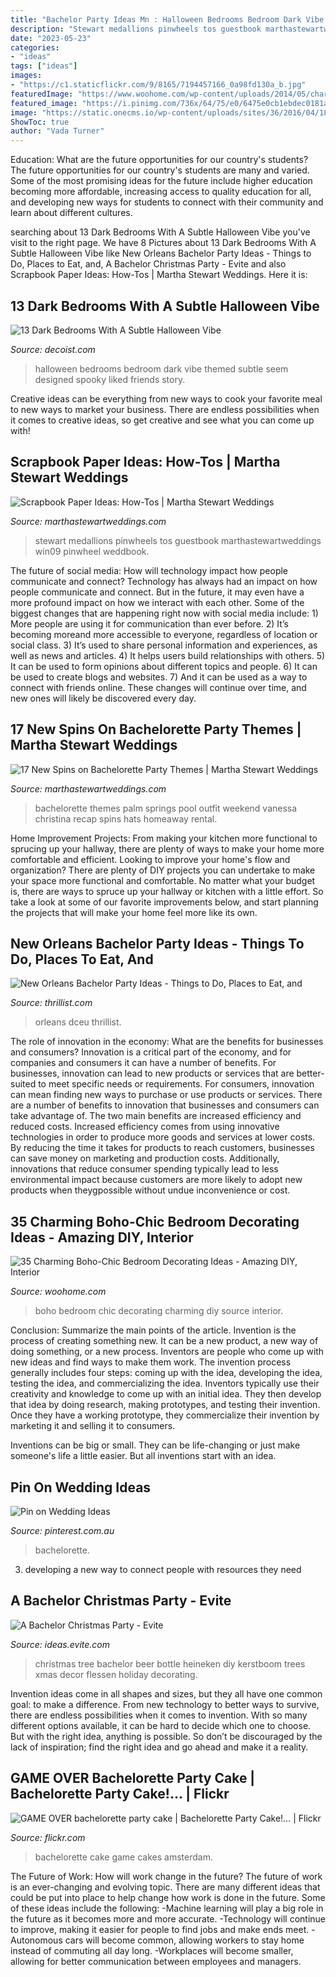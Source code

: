 ```yaml
---
title: "Bachelor Party Ideas Mn : Halloween Bedrooms Bedroom Dark Vibe Themed Subtle Seem Designed Spooky Liked Friends Story"
description: "Stewart medallions pinwheels tos guestbook marthastewartweddings win09 pinwheel weddbook"
date: "2023-05-23"
categories:
- "ideas"
tags: ["ideas"]
images:
- "https://c1.staticflickr.com/9/8165/7194457166_0a98fd130a_b.jpg"
featuredImage: "https://www.woohome.com/wp-content/uploads/2014/05/charming-boho-bedroom-ideas-25.jpg"
featured_image: "https://i.pinimg.com/736x/64/75/e0/6475e0cb1ebdec0181a62327d64c8275--bachelorette-cakes-bakeries.jpg"
image: "https://static.onecms.io/wp-content/uploads/sites/36/2016/04/18232527/bachelorette-themes-vanessa-christina-0618.jpg"
ShowToc: true
author: "Vada Turner"
---
```



Education: What are the future opportunities for our country's students?
The future opportunities for our country's students are many and varied. Some of the most promising ideas for the future include higher education becoming more affordable, increasing access to quality education for all, and developing new ways for students to connect with their community and learn about different cultures.

	

		
searching about 13 Dark Bedrooms With A Subtle Halloween Vibe you've visit to the right page. We have 8 Pictures about 13 Dark Bedrooms With A Subtle Halloween Vibe like New Orleans Bachelor Party Ideas - Things to Do, Places to Eat, and, A Bachelor Christmas Party - Evite and also Scrapbook Paper Ideas: How-Tos | Martha Stewart Weddings. Here it is:
		
    
## 13 Dark Bedrooms With A Subtle Halloween Vibe

<img loading=lazy src="http://cdn.decoist.com/wp-content/uploads/2013/10/Bedrooms-that-seem-designed-for-Halloween-10.jpg" onerror="this.onerror=null;this.src='https://tse1.mm.bing.net/th?id=OIP.deONWq0pur9Tp9eWWG3qZwHaJw&amp;pid=15.1';" alt="13 Dark Bedrooms With A Subtle Halloween Vibe">

_Source: decoist.com_

>halloween bedrooms bedroom dark vibe themed subtle seem designed spooky liked friends story. 

	

Creative ideas can be everything from new ways to cook your favorite meal to new ways to market your business. There are endless possibilities when it comes to creative ideas, so get creative and see what you can come up with!

    
## Scrapbook Paper Ideas: How-Tos | Martha Stewart Weddings

<img loading=lazy src="https://assets.marthastewartweddings.com/styles/wmax-1500/d25/mwd104359_win09_guestbook/mwd104359_win09_guestbook_hd.jpg?itok=tLyjavR4" onerror="this.onerror=null;this.src='https://tse2.mm.bing.net/th?id=OIP.wjR7asZ9P1v5u_7pH7MZhAHaJQ&amp;pid=15.1';" alt="Scrapbook Paper Ideas: How-Tos | Martha Stewart Weddings">

_Source: marthastewartweddings.com_

>stewart medallions pinwheels tos guestbook marthastewartweddings win09 pinwheel weddbook. 

	

The future of social media: How will technology impact how people communicate and connect?
Technology has always had an impact on how people communicate and connect. But in the future, it may even have a more profound impact on how we interact with each other. Some of the biggest changes that are happening right now with social media include: 1) More people are using it for communication than ever before. 2) It’s becoming moreand more accessible to everyone, regardless of location or social class. 3) It’s used to share personal information and experiences, as well as news and articles. 4) It helps users build relationships with others. 5) It can be used to form opinions about different topics and people. 6) It can be used to create blogs and websites. 7) And it can be used as a way to connect with friends online. These changes will continue over time, and new ones will likely be discovered every day.

    
## 17 New Spins On Bachelorette Party Themes | Martha Stewart Weddings

<img loading=lazy src="https://static.onecms.io/wp-content/uploads/sites/36/2016/04/18232527/bachelorette-themes-vanessa-christina-0618.jpg" onerror="this.onerror=null;this.src='https://tse4.mm.bing.net/th?id=OIP.GL60n6iNHRtzyqrhFlldzgHaLG&amp;pid=15.1';" alt="17 New Spins on Bachelorette Party Themes | Martha Stewart Weddings">

_Source: marthastewartweddings.com_

>bachelorette themes palm springs pool outfit weekend vanessa christina recap spins hats homeaway rental. 

	

Home Improvement Projects: From making your kitchen more functional to sprucing up your hallway, there are plenty of ways to make your home more comfortable and efficient.
Looking to improve your home's flow and organization? There are plenty of DIY projects you can undertake to make your space more functional and comfortable. No matter what your budget is, there are ways to spruce up your hallway or kitchen with a little effort. So take a look at some of our favorite improvements below, and start planning the projects that will make your home feel more like its own.

    
## New Orleans Bachelor Party Ideas - Things To Do, Places To Eat, And

<img loading=lazy src="https://assets3.thrillist.com/v1/image/1271663/size/tmg-facebook_social.jpg" onerror="this.onerror=null;this.src='https://tse1.mm.bing.net/th?id=OIP.NOjr6JLlLPu_b6R4KKMmtwHaD4&amp;pid=15.1';" alt="New Orleans Bachelor Party Ideas - Things to Do, Places to Eat, and">

_Source: thrillist.com_

>orleans dceu thrillist. 

	

The role of innovation in the economy: What are the benefits for businesses and consumers?
Innovation is a critical part of the economy, and for companies and consumers it can have a number of benefits. For businesses, innovation can lead to new products or services that are better-suited to meet specific needs or requirements. For consumers, innovation can mean finding new ways to purchase or use products or services.
There are a number of benefits to innovation that businesses and consumers can take advantage of. The two main benefits are increased efficiency and reduced costs. Increased efficiency comes from using innovative technologies in order to produce more goods and services at lower costs. By reducing the time it takes for products to reach customers, businesses can save money on marketing and production costs. Additionally, innovations that reduce consumer spending typically lead to less environmental impact because customers are more likely to adopt new products when theygpossible without undue inconvenience or cost.

    
## 35 Charming Boho-Chic Bedroom Decorating Ideas - Amazing DIY, Interior

<img loading=lazy src="https://www.woohome.com/wp-content/uploads/2014/05/charming-boho-bedroom-ideas-25.jpg" onerror="this.onerror=null;this.src='https://tse3.mm.bing.net/th?id=OIP.LOFs8_APgCIZx6pB3TCfXQHaLH&amp;pid=15.1';" alt="35 Charming Boho-Chic Bedroom Decorating Ideas - Amazing DIY, Interior">

_Source: woohome.com_

>boho bedroom chic decorating charming diy source interior. 

	

Conclusion: Summarize the main points of the article.
Invention is the process of creating something new. It can be a new product, a new way of doing something, or a new process. Inventors are people who come up with new ideas and find ways to make them work.
The invention process generally includes four steps: coming up with the idea, developing the idea, testing the idea, and commercializing the idea. Inventors typically use their creativity and knowledge to come up with an initial idea. They then develop that idea by doing research, making prototypes, and testing their invention. Once they have a working prototype, they commercialize their invention by marketing it and selling it to consumers.

Inventions can be big or small. They can be life-changing or just make someone's life a little easier. But all inventions start with an idea.

    
## Pin On Wedding Ideas

<img loading=lazy src="https://i.pinimg.com/736x/64/75/e0/6475e0cb1ebdec0181a62327d64c8275--bachelorette-cakes-bakeries.jpg" onerror="this.onerror=null;this.src='https://tse4.mm.bing.net/th?id=OIP.UCc4xnvw9OZNdKRnck5KdgHaJ4&amp;pid=15.1';" alt="Pin on Wedding Ideas">

_Source: pinterest.com.au_

>bachelorette. 

	

3. developing a new way to connect people with resources they need 

    
## A Bachelor Christmas Party - Evite

<img loading=lazy src="http://ideas.evite.com/media/beer-tree.jpg" onerror="this.onerror=null;this.src='https://tse3.mm.bing.net/th?id=OIP.-AOYBdQUHaSzjwPjMX6AlgHaLH&amp;pid=15.1';" alt="A Bachelor Christmas Party - Evite">

_Source: ideas.evite.com_

>christmas tree bachelor beer bottle heineken diy kerstboom trees xmas decor flessen holiday decorating. 

	

Invention ideas come in all shapes and sizes, but they all have one common goal: to make a difference. From new technology to better ways to survive, there are endless possibilities when it comes to invention. With so many different options available, it can be hard to decide which one to choose. But with the right idea, anything is possible. So don’t be discouraged by the lack of inspiration; find the right idea and go ahead and make it a reality.

    
## GAME OVER Bachelorette Party Cake | Bachelorette Party Cake!… | Flickr

<img loading=lazy src="https://c1.staticflickr.com/9/8165/7194457166_0a98fd130a_b.jpg" onerror="this.onerror=null;this.src='https://tse1.mm.bing.net/th?id=OIP.37k-B9iR2SvhA9LkiDFHRQHaFj&amp;pid=15.1';" alt="GAME OVER bachelorette party cake | Bachelorette Party Cake!… | Flickr">

_Source: flickr.com_

>bachelorette cake game cakes amsterdam. 

	

The Future of Work: How will work change in the future?
The future of work is an ever-changing and evolving topic. There are many different ideas that could be put into place to help change how work is done in the future. Some of these ideas include the following: 
-Machine learning will play a big role in the future as it becomes more and more accurate. 
-Technology will continue to improve, making it easier for people to find jobs and make ends meet. 
-Autonomous cars will become common, allowing workers to stay home instead of commuting all day long. 
-Workplaces will become smaller, allowing for better communication between employees and managers.

